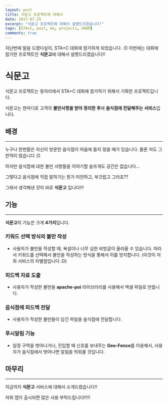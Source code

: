 ```yaml
---
layout: post
title: 식문고 프로젝트에 대해서
date: 2017-07-25
excerpt: "식문고 프로젝트에 대해서 설명드리겠습니다!"
tags: [STA+C, post, me, projects, GRAM]
comments: true
---
```


지난번에 말씀 드렸다싶이, STA+C 대회에 참가하게 되었습니다. :D
이번에는 대회에 참가한 프로젝트인 **식문고**에 대해서 설명드리겠습니다!!

식문고
============

식문고 프로젝트는 동아리에서 STA+C 대회에 참가하기 위해서 기획한 프로젝트입니다. 

식문고는 한마디로 고객의 **불만사항을 받아 정리한 후**에 **음식점에 전달해주는 서비스**입니다.


## 배경
--------
누구나 한번쯤은 자신이 방문한 음식점이 마음에 들지 않을 때가 있습니다. 물론 저도 그런적이 많습니다 :D

하지만 음식점에 대한 불만 사항들을 이야기할 슬프게도 공간은 없습니다...

그렇다고 음식점에 직접 말하기는 뭔가 미안하고, 부끄럽고 그러죠??

그래서 생각해낸 것이 바로 **식문고** 입니다!!!

## 기능
-------

**식문고**의 기능은 크게 **4가지**입니다.

### 키워드 선택 방식의 불만 작성
- 사용자가 불만을 작성할 때, 욕설이나 너무 심한 비방글이 올라올 수 있습니다. 따라서 키워드를 선택해서 불만을 작성하는 방식을 통해서 이를 방지합니다. (이것이 저희 서비스의 차별점입니다 :D)
### 피드백 자료 도출
- 사용자가 작성한 불만을 **apache-poi** 라이브러리를 사용해서 엑셀 파일로 만듭니다.
### 음식점에 피드백 전달
- 사용자가 작성한 불만들이 담긴 파일을 음식점에 전달합니다.
### 푸시알림 기능
- 일정 구역을 벗어나거나, 진입할 때 신호를 보내주는 **Geo-Fence**를 이용해서, 사용자가 음식점에서 벗어나면 알림을 띄워줄 것입니다.   

## 마무리
---------

지금까지 **식문고** 서비스에 대해서 소개드렸습니다!!

저희 앱이 출시되면 많은 사용 부탁드립니다!!!!!
